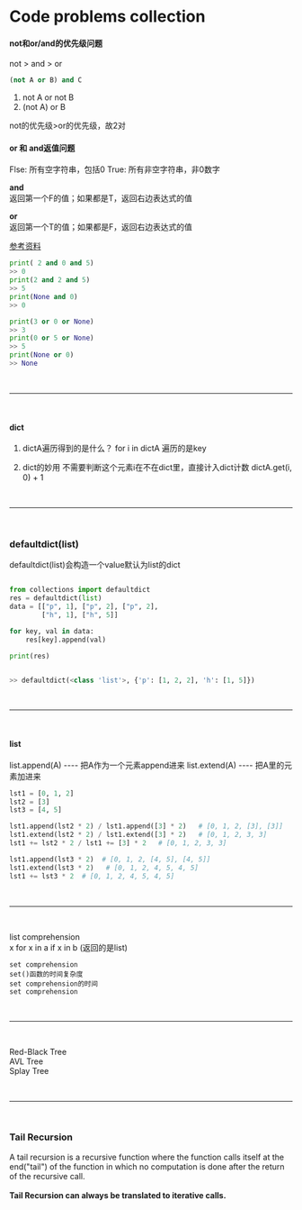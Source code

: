 # Code problems collection

#### not和or/and的优先级问题
not > and > or

```python
(not A or B) and C
```

1. not A or not B
2. (not A) or B

not的优先级>or的优先级，故2对


#### or 和 and返值问题  
Flse: 所有空字符串，包括0
True: 所有非空字符串，非0数字
<br>

**and**  
返回第一个F的值；如果都是T，返回右边表达式的值
<br>

**or**  
返回第一个T的值；如果都是F，返回右边表达式的值

[参考资料](https://blog.csdn.net/weixin_39875760/article/details/109931256?utm_medium=distribute.pc_relevant.none-task-blog-2~default~baidujs_baidulandingword~default-0.pc_relevant_default&spm=1001.2101.3001.4242.1&utm_relevant_index=3)

```python
print( 2 and 0 and 5)  
>> 0
print(2 and 2 and 5)
>> 5
print(None and 0)
>> 0

print(3 or 0 or None)  
>> 3
print(0 or 5 or None)
>> 5
print(None or 0)
>> None
```
<br>

--------
<br>

#### dict

1. dictA遍历得到的是什么？
   for i in dictA 遍历的是key
   
2. dict的妙用
   不需要判断这个元素i在不在dict里，直接计入dict计数
   dictA.get(i, 0) + 1
<br>

-----------
<br>

### defaultdict(list)
defaultdict(list)会构造一个value默认为list的dict
```python

from collections import defaultdict
res = defaultdict(list)
data = [["p", 1], ["p", 2], ["p", 2], 
        ["h", 1], ["h", 5]]

for key, val in data:
    res[key].append(val)

print(res)


>> defaultdict(<class 'list'>, {'p': [1, 2, 2], 'h': [1, 5]})
```
<br>

--------
<br>

#### list
list.append(A) ---- 把A作为一个元素append进来
list.extend(A) ---- 把A里的元素加进来

```python
lst1 = [0, 1, 2]
lst2 = [3]
lst3 = [4, 5]

lst1.append(lst2 * 2) / lst1.append([3] * 2)   # [0, 1, 2, [3], [3]]
lst1.extend(lst2 * 2) / lst1.extend([3] * 2)   # [0, 1, 2, 3, 3]
lst1 += lst2 * 2 / lst1 += [3] * 2   # [0, 1, 2, 3, 3]

lst1.append(lst3 * 2)  # [0, 1, 2, [4, 5], [4, 5]]
lst1.extend(lst3 * 2)   # [0, 1, 2, 4, 5, 4, 5]
lst1 += lst3 * 2  # [0, 1, 2, 4, 5, 4, 5]

```
<br>

-----------
<br>

list comprehension  
x for x in a if x in b (返回的是list)  
```
set comprehension
set()函数的时间复杂度
set comprehension的时间
set comprehension 
```
<br>

-----------
<br>

Red-Black Tree  
AVL Tree  
Splay Tree  

<br>

-----------
<br>

### Tail Recursion
A tail recursion is a recursive function where the function calls itself at the end("tail") of the function in which no computation is done after the return of the recursive call.  
<br>
**Tail Recursion can always be translated to iterative calls.**


